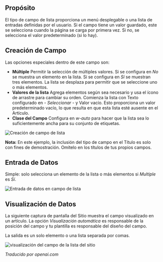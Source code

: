 <!-- Filename: J3.x:Adding_custom_fields/List_Field / Display title: Campo de lista -->

## Propósito

El tipo de campo de lista proporciona un menú desplegable o una lista de entradas definidas por el usuario. Si el campo tiene un valor guardado, este se selecciona cuando la página se carga por primera vez. Si no, se selecciona el valor predeterminado (si lo hay).

## Creación de Campo

Las opciones especiales dentro de este campo son:

- **Múltiple** Permitir la selección de múltiples valores. Si se configura en *No* se muestra un elemento en la lista. Si se configura en *Sí* se muestran tres elementos. La lista se desplaza para permitir que se seleccione uno o más elementos.
- **Valores de la lista** Agrega elementos según sea necesario y usa el ícono de arrastre para cambiar su orden. Comienza la lista con Texto configurado en *- Seleccionar -* y Valor vacío. Esto proporciona un valor predeterminado vacío, lo que resulta en que esta lista esté ausente en el Artículo.
- **Clase del Campo** Configura en *w-auto* para hacer que la lista sea lo suficientemente ancha para su conjunto de etiquetas.

![Creación de campo de lista](../../../en/images/fields/fields-list-edit.png)

**Nota:** En este ejemplo, la inclusión del tipo de campo en el Título es solo con fines de demostración. Omítelo en los títulos de tus propios campos.

## Entrada de Datos

Simple: solo selecciona un elemento de la lista o más elementos si *Multiple* es *Sí*.

![Entrada de datos en campo de lista](../../../en/images/fields/fields-list-data-entry.png)

## Visualización de Datos

La siguiente captura de pantalla del Sitio muestra el campo visualizado en un artículo. La opción *Visualización automática* es responsable de la posición del campo y tu plantilla es responsable del diseño del campo.

La salida es un solo elemento o una lista separada por comas.

![visualización del campo de la lista del sitio](../../../en/images/fields/fields-list-site.png)

*Traducido por openai.com*

